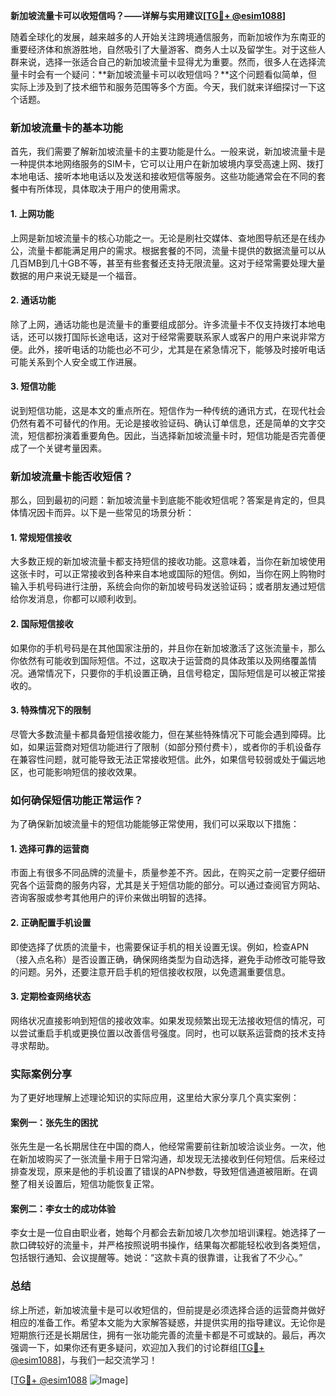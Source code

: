 **新加坡流量卡可以收短信吗？——详解与实用建议[[TG💪+ @esim1088](https://t.me/s/esim1088)]**

随着全球化的发展，越来越多的人开始关注跨境通信服务，而新加坡作为东南亚的重要经济体和旅游胜地，自然吸引了大量游客、商务人士以及留学生。对于这些人群来说，选择一张适合自己的新加坡流量卡显得尤为重要。然而，很多人在选择流量卡时会有一个疑问：**新加坡流量卡可以收短信吗？**这个问题看似简单，但实际上涉及到了技术细节和服务范围等多个方面。今天，我们就来详细探讨一下这个话题。

### 新加坡流量卡的基本功能

首先，我们需要了解新加坡流量卡的主要功能是什么。一般来说，新加坡流量卡是一种提供本地网络服务的SIM卡，它可以让用户在新加坡境内享受高速上网、拨打本地电话、接听本地电话以及发送和接收短信等服务。这些功能通常会在不同的套餐中有所体现，具体取决于用户的使用需求。

#### 1. 上网功能
上网是新加坡流量卡的核心功能之一。无论是刷社交媒体、查地图导航还是在线办公，流量卡都能满足用户的需求。根据套餐的不同，流量卡提供的数据流量可以从几百MB到几十GB不等，甚至有些套餐还支持无限流量。这对于经常需要处理大量数据的用户来说无疑是一个福音。

#### 2. 通话功能
除了上网，通话功能也是流量卡的重要组成部分。许多流量卡不仅支持拨打本地电话，还可以拨打国际长途电话，这对于经常需要联系家人或客户的用户来说非常方便。此外，接听电话的功能也必不可少，尤其是在紧急情况下，能够及时接听电话可能关系到个人安全或工作进展。

#### 3. 短信功能
说到短信功能，这是本文的重点所在。短信作为一种传统的通讯方式，在现代社会仍然有着不可替代的作用。无论是接收验证码、确认订单信息，还是简单的文字交流，短信都扮演着重要角色。因此，当选择新加坡流量卡时，短信功能是否完善便成了一个关键考量因素。

### 新加坡流量卡能否收短信？

那么，回到最初的问题：新加坡流量卡到底能不能收短信呢？答案是肯定的，但具体情况因卡而异。以下是一些常见的场景分析：

#### 1. 常规短信接收
大多数正规的新加坡流量卡都支持短信的接收功能。这意味着，当你在新加坡使用这张卡时，可以正常接收到各种来自本地或国际的短信。例如，当你在网上购物时输入手机号码进行注册，系统会向你的新加坡号码发送验证码；或者朋友通过短信给你发消息，你都可以顺利收到。

#### 2. 国际短信接收
如果你的手机号码是在其他国家注册的，并且你在新加坡激活了这张流量卡，那么你依然有可能收到国际短信。不过，这取决于运营商的具体政策以及网络覆盖情况。通常情况下，只要你的手机设置正确，且信号稳定，国际短信是可以被正常接收的。

#### 3. 特殊情况下的限制
尽管大多数流量卡都具备短信接收能力，但在某些特殊情况下可能会遇到障碍。比如，如果运营商对短信功能进行了限制（如部分预付费卡），或者你的手机设备存在兼容性问题，就可能导致无法正常接收短信。此外，如果信号较弱或处于偏远地区，也可能影响短信的接收效果。

### 如何确保短信功能正常运作？

为了确保新加坡流量卡的短信功能能够正常使用，我们可以采取以下措施：

#### 1. 选择可靠的运营商
市面上有很多不同品牌的流量卡，质量参差不齐。因此，在购买之前一定要仔细研究各个运营商的服务内容，尤其是关于短信功能的部分。可以通过查阅官方网站、咨询客服或参考其他用户的评价来做出明智的选择。

#### 2. 正确配置手机设置
即使选择了优质的流量卡，也需要保证手机的相关设置无误。例如，检查APN（接入点名称）是否设置正确，确保网络类型为自动选择，避免手动修改可能导致的问题。另外，还要注意开启手机的短信接收权限，以免遗漏重要信息。

#### 3. 定期检查网络状态
网络状况直接影响到短信的接收效率。如果发现频繁出现无法接收短信的情况，可以尝试重启手机或更换位置以改善信号强度。同时，也可以联系运营商的技术支持寻求帮助。

### 实际案例分享

为了更好地理解上述理论知识的实际应用，这里给大家分享几个真实案例：

#### 案例一：张先生的困扰
张先生是一名长期居住在中国的商人，他经常需要前往新加坡洽谈业务。一次，他在新加坡购买了一张流量卡用于日常沟通，却发现无法接收到任何短信。后来经过排查发现，原来是他的手机设置了错误的APN参数，导致短信通道被阻断。在调整了相关设置后，短信功能恢复正常。

#### 案例二：李女士的成功体验
李女士是一位自由职业者，她每个月都会去新加坡几次参加培训课程。她选择了一款口碑较好的流量卡，并严格按照说明书操作，结果每次都能轻松收到各类短信，包括银行通知、会议提醒等。她说：“这款卡真的很靠谱，让我省了不少心。”

### 总结

综上所述，新加坡流量卡是可以收短信的，但前提是必须选择合适的运营商并做好相应的准备工作。希望本文能为大家解答疑惑，并提供实用的指导建议。无论你是短期旅行还是长期居住，拥有一张功能完善的流量卡都是不可或缺的。最后，再次强调一下，如果你还有更多疑问，欢迎加入我们的讨论群组[[TG💪+ @esim1088](https://t.me/s/esim1088)]，与我们一起交流学习！

[[TG💪+ @esim1088](https://t.me/s/esim1088) ![Image](https://i.postimg.cc/4NQfJmqS/Snipaste-2025-05-13-00-14-12.png)]